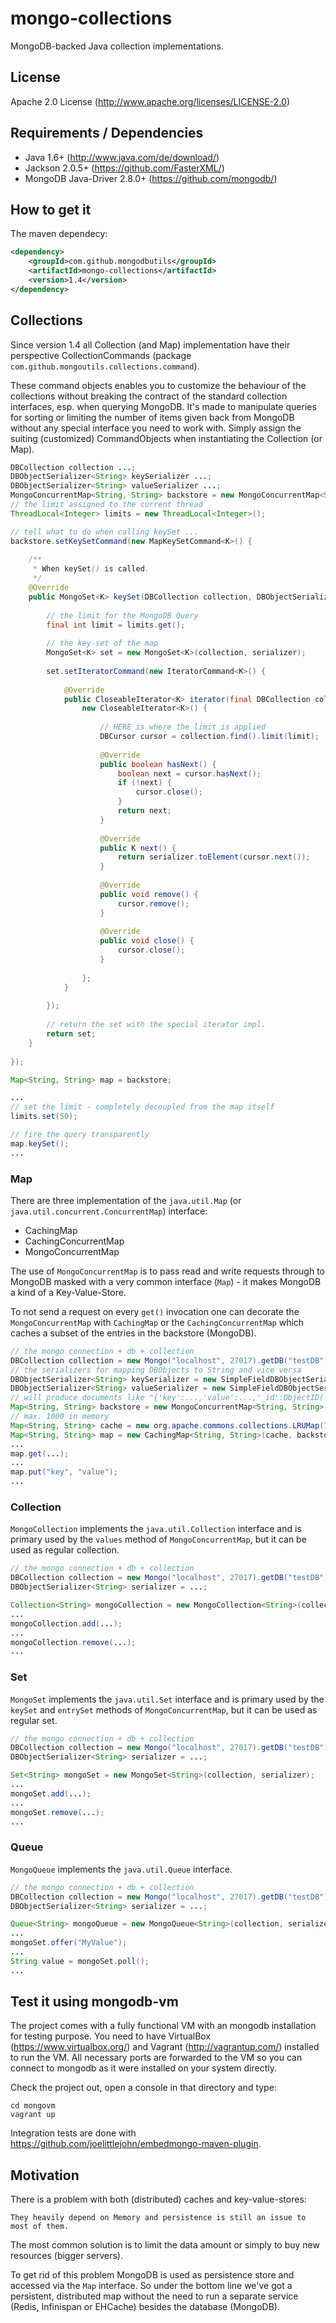 # mongo-collections

MongoDB-backed Java collection implementations.

## License

Apache 2.0 License (http://www.apache.org/licenses/LICENSE-2.0)

## Requirements / Dependencies

* Java 1.6+ (http://www.java.com/de/download/)
* Jackson 2.0.5+ (https://github.com/FasterXML/)
* MongoDB Java-Driver 2.8.0+ (https://github.com/mongodb/)

## How to get it

The maven dependecy:

```xml
<dependency>
    <groupId>com.github.mongodbutils</groupId>
    <artifactId>mongo-collections</artifactId>
    <version>1.4</version>
</dependency>
```

## Collections

Since version 1.4 all Collection (and Map) implementation have their perspective CollectionCommands
(package ``com.github.mongoutils.collections.command``).

These command objects enables you to customize the behaviour of the collections without breaking the contract
of the standard collection interfaces, esp. when querying MongoDB.
It's made to manipulate queries for sorting or limiting the number of items given back from MongoDB without any
special interface you need to work with. Simply assign the suiting (customized) CommandObjects when
instantiating the Collection (or Map).

```java
DBCollection collection ...;
DBObjectSerializer<String> keySerializer ...;
DBObjectSerializer<String> valueSerializer ...;
MongoConcurrentMap<String, String> backstore = new MongoConcurrentMap<String, String>(collection, keySerializer, valueSerializer);
// the limit assigned to the current thread
ThreadLocal<Integer> limits = new ThreadLocal<Integer>();

// tell what to do when calling keySet ...
backstore.setKeySetCommand(new MapKeySetCommand<K>() {
    
    /**
     * When keySet() is called.
     */
    @Override
    public MongoSet<K> keySet(DBCollection collection, DBObjectSerializer<K> serializer) {
        
        // the limit for the MongoDB Query
        final int limit = limits.get();
        
        // the key-set of the map
        MongoSet<K> set = new MongoSet<K>(collection, serializer);
        
        set.setIteratorCommand(new IteratorCommand<K>() {
            
            @Override
            public CloseableIterator<K> iterator(final DBCollection collection, final DBObjectSerializer<K> serializer) {
                new CloseableIterator<K>() {
                    
                    // HERE is where the limit is applied
                    DBCursor cursor = collection.find().limit(limit);
                    
                    @Override
                    public boolean hasNext() {
                        boolean next = cursor.hasNext();
                        if (!next) {
                            cursor.close();
                        }
                        return next;
                    }
                    
                    @Override
                    public K next() {
                        return serializer.toElement(cursor.next());
                    }
                    
                    @Override
                    public void remove() {
                        cursor.remove();
                    }
                    
                    @Override
                    public void close() {
                        cursor.close();
                    }
                    
                };
            }
            
        });
        
        // return the set with the special iterator impl.
        return set;
    }
    
});

Map<String, String> map = backstore;

...
// set the limit - completely decoupled from the map itself
limits.set(50);

// fire the query transparently
map.keySet();
...
```

### Map

There are three implementation of the ``java.util.Map`` (or ``java.util.concurrent.ConcurrentMap``) interface:

* CachingMap
* CachingConcurrentMap
* MongoConcurrentMap

The use of ``MongoConcurrentMap`` is to pass read and write requests through to MongoDB masked with
a very common interface (``Map``) - it makes MongoDB a kind of a Key-Value-Store.

To not send a request on every ``get()`` invocation one can decorate the ``MongoConcurrentMap``
with ``CachingMap`` or the ``CachingConcurrentMap`` which caches a subset of the entries in the backstore (MongoDB).

```java
// the mongo connection + db + collection
DBCollection collection = new Mongo("localhost", 27017).getDB("testDB").getCollection("testCollection");
// the serializers for mapping DBObjects to String and vice versa
DBObjectSerializer<String> keySerializer = new SimpleFieldDBObjectSerializer<String>("key");
DBObjectSerializer<String> valueSerializer = new SimpleFieldDBObjectSerializer<String>("value");
// will produce documents like "{'key':...,'value':...,'_id':ObjectID(...)}"
Map<String, String> backstore = new MongoConcurrentMap<String, String>(collection, keySerializer, valueSerializer);
// max. 1000 in memory
Map<String, String> cache = new org.apache.commons.collections.LRUMap(1000);
Map<String, String> map = new CachingMap<String, String>(cache, backstore);
...
map.get(...);
...
map.put("key", "value");
...
```

### Collection

``MongoCollection`` implements the ``java.util.Collection`` interface and is primary used by the ``values`` method
of ``MongoConcurrentMap``, but it can be used as regular collection.

```java
// the mongo connection + db + collection
DBCollection collection = new Mongo("localhost", 27017).getDB("testDB").getCollection("testCollection");
DBObjectSerializer<String> serializer = ...;

Collection<String> mongoCollection = new MongoCollection<String>(collection, serializer);
...
mongoCollection.add(...);
...
mongoCollection.remove(...);
...
```

### Set

``MongoSet`` implements the ``java.util.Set`` interface and is primary used by the ``keySet`` and ``entrySet`` methods
of ``MongoConcurrentMap``, but it can be used as regular set.

```java
// the mongo connection + db + collection
DBCollection collection = new Mongo("localhost", 27017).getDB("testDB").getCollection("testCollection");
DBObjectSerializer<String> serializer = ...;

Set<String> mongoSet = new MongoSet<String>(collection, serializer);
...
mongoSet.add(...);
...
mongoSet.remove(...);
...
```

### Queue

``MongoQueue`` implements the ``java.util.Queue`` interface.

```java
// the mongo connection + db + collection
DBCollection collection = new Mongo("localhost", 27017).getDB("testDB").getCollection("testCollection");
DBObjectSerializer<String> serializer = ...;

Queue<String> mongoQueue = new MongoQueue<String>(collection, serializer);
...
mongoSet.offer("MyValue");
...
String value = mongoSet.poll();
...
```

## Test it using mongodb-vm

The project comes with a fully functional VM with an mongodb installation for testing purpose.
You need to have VirtualBox (https://www.virtualbox.org/) and Vagrant (http://vagrantup.com/) installed to run the VM.
All necessary ports are forwarded to the VM so you can connect to mongodb as it were installed on your system directly.

Check the project out, open a console in that directory and type:

```text
cd mongovm
vagrant up
```

Integration tests are done with https://github.com/joelittlejohn/embedmongo-maven-plugin.

## Motivation

There is a problem with both (distributed) caches and key-value-stores:

```text
They heavily depend on Memory and persistence is still an issue to most of them.
```

The most common solution is to limit the data amount or simply to buy new resources (bigger servers).

To get rid of this problem MongoDB is used as persistence store and accessed via the ``Map`` interface.
So under the bottom line we've got a persistent, distributed map without the need to run a separate
service (Redis, Infinispan or EHCache) besides the database (MongoDB).
